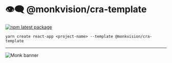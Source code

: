 # 👁️‍🗨️ @monkvision/cra-template
[![npm latest package](https://img.shields.io/npm/v/@monkvision/cra-template/latest.svg)](https://www.npmjs.com/package/@monkvision/cra-template)

``` yarn
yarn create react-app <project-name> --template @monkvision/cra-template
```
---
![Monk banner](https://raw.githubusercontent.com/monkvision/monkjs/main/assets/banner.webp)
